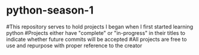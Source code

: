 # python-season-1

#This repository serves to hold projects I began when I first started learning python
#Projects either have "complete" or "in-progress" in their titles to indicate whether future commits will be accepted
#All projects are free to use and repurpose with proper reference to the creator
